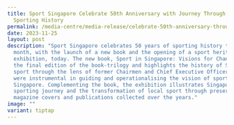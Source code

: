 ```yaml
---
title: Sport Singapore Celebrate 50th Anniversary with Journey Through Nations's
  Sporting History
permalink: /media-centre/media-release/celebrate-50th-anniversary-through-nations-sporting-history/
date: 2023-11-25
layout: post
description: "Sport Singapore celebrates 50 years of sporting history this
  month, with the launch of a new book and the opening of a sport heritage
  exhibition, today. The new book, Sport in Singapore: Visions for Change, is
  the final edition of the book-trilogy and highlights the history of Singapore
  sport through the lens of former Chairmen and Chief Executive Officers who
  were instrumental in guiding and operationalising the vision of sport in
  Singapore. Complementing the book, the exhibition illustrates Singapore’s
  sporting journey and the transformation of local sport through preserved print
  magazine covers and publications collected over the years."
image: ""
variant: tiptap
---
```

